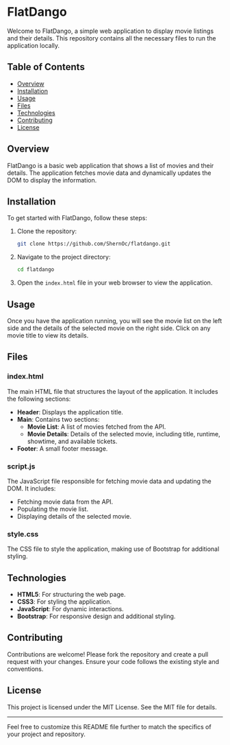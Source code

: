 # FlatDango

Welcome to FlatDango, a simple web application to display movie listings and their details. This repository contains all the necessary files to run the application locally.

## Table of Contents

- [Overview](#overview)
- [Installation](#installation)
- [Usage](#usage)
- [Files](#files)
- [Technologies](#technologies)
- [Contributing](#contributing)
- [License](#license)

## Overview

FlatDango is a basic web application that shows a list of movies and their details. The application fetches movie data and dynamically updates the DOM to display the information.

## Installation

To get started with FlatDango, follow these steps:

1. Clone the repository:

   ```bash
   git clone https://github.com/ShernOc/flatdango.git
   ```

2. Navigate to the project directory:

   ```bash
   cd flatdango
   ```

3. Open the `index.html` file in your web browser to view the application.

## Usage

Once you have the application running, you will see the movie list on the left side and the details of the selected movie on the right side. Click on any movie title to view its details.

## Files

### index.html

The main HTML file that structures the layout of the application. It includes the following sections:

- **Header**: Displays the application title.
- **Main**: Contains two sections:
  - **Movie List**: A list of movies fetched from the API.
  - **Movie Details**: Details of the selected movie, including title, runtime, showtime, and available tickets.
- **Footer**: A small footer message.

### script.js

The JavaScript file responsible for fetching movie data and updating the DOM. It includes:

- Fetching movie data from the API.
- Populating the movie list.
- Displaying details of the selected movie.

### style.css

The CSS file to style the application, making use of Bootstrap for additional styling.

## Technologies

- **HTML5**: For structuring the web page.
- **CSS3**: For styling the application.
- **JavaScript**: For dynamic interactions.
- **Bootstrap**: For responsive design and additional styling.

## Contributing

Contributions are welcome! Please fork the repository and create a pull request with your changes. Ensure your code follows the existing style and conventions.

## License

This project is licensed under the MIT License. See the MIT file for details.

---

Feel free to customize this README file further to match the specifics of your project and repository.

